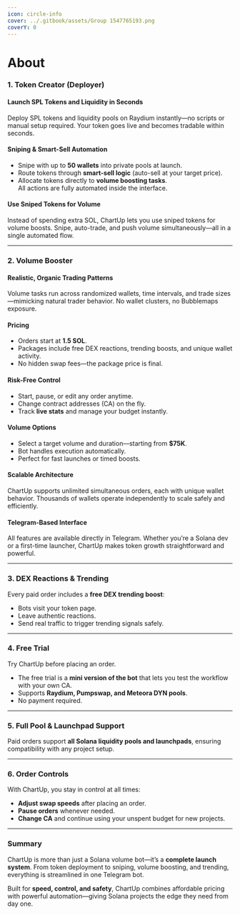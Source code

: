 ```yaml
---
icon: circle-info
cover: ../.gitbook/assets/Group 1547765193.png
coverY: 0
---
```


# About

### 1. Token Creator (Deployer)

#### Launch SPL Tokens and Liquidity in Seconds

Deploy SPL tokens and liquidity pools on Raydium instantly—no scripts or manual setup required. Your token goes live and becomes tradable within seconds.

#### Sniping & Smart-Sell Automation

* Snipe with up to **50 wallets** into private pools at launch.
* Route tokens through **smart-sell logic** (auto-sell at your target price).
* Allocate tokens directly to **volume boosting tasks**.\
  All actions are fully automated inside the interface.

#### Use Sniped Tokens for Volume

Instead of spending extra SOL, ChartUp lets you use sniped tokens for volume boosts. Snipe, auto-trade, and push volume simultaneously—all in a single automated flow.

***

### 2. Volume Booster

#### Realistic, Organic Trading Patterns

Volume tasks run across randomized wallets, time intervals, and trade sizes—mimicking natural trader behavior. No wallet clusters, no Bubblemaps exposure.

#### Pricing

* Orders start at **1.5 SOL**.
* Packages include free DEX reactions, trending boosts, and unique wallet activity.
* No hidden swap fees—the package price is final.

#### Risk-Free Control

* Start, pause, or edit any order anytime.
* Change contract addresses (CA) on the fly.
* Track **live stats** and manage your budget instantly.

#### Volume Options

* Select a target volume and duration—starting from **$75K**.
* Bot handles execution automatically.
* Perfect for fast launches or timed boosts.

#### Scalable Architecture

ChartUp supports unlimited simultaneous orders, each with unique wallet behavior. Thousands of wallets operate independently to scale safely and efficiently.

#### Telegram-Based Interface

All features are available directly in Telegram. Whether you’re a Solana dev or a first-time launcher, ChartUp makes token growth straightforward and powerful.

***

### 3. DEX Reactions & Trending

Every paid order includes a **free DEX trending boost**:

* Bots visit your token page.
* Leave authentic reactions.
* Send real traffic to trigger trending signals safely.

***

### 4. Free Trial

Try ChartUp before placing an order.

* The free trial is a **mini version of the bot** that lets you test the workflow with your own CA.
* Supports **Raydium, Pumpswap, and Meteora DYN pools**.
* No payment required.

***

### 5. Full Pool & Launchpad Support

Paid orders support **all Solana liquidity pools and launchpads**, ensuring compatibility with any project setup.

***

### 6. Order Controls

With ChartUp, you stay in control at all times:

* **Adjust swap speeds** after placing an order.
* **Pause orders** whenever needed.
* **Change CA** and continue using your unspent budget for new projects.

***

### Summary

ChartUp is more than just a Solana volume bot—it’s a **complete launch system**. From token deployment to sniping, volume boosting, and trending, everything is streamlined in one Telegram bot.

Built for **speed, control, and safety**, ChartUp combines affordable pricing with powerful automation—giving Solana projects the edge they need from day one.
